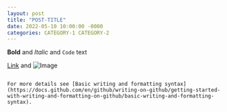 ```yaml
---
layout: post
title: "POST-TITLE"
date: 2022-05-10 10:00:00 -0000
categories: CATEGORY-1 CATEGORY-2
---
```


**Bold** and _Italic_ and `Code` text

[Link](url) and ![Image](src)
```

For more details see [Basic writing and formatting syntax](https://docs.github.com/en/github/writing-on-github/getting-started-with-writing-and-formatting-on-github/basic-writing-and-formatting-syntax).
